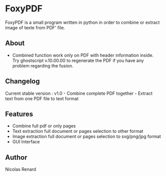 # FoxyPDF
FoxyPDF is a small program written in python in order to combine or extract image of texte from PDF' file.

## About
- Combined function work only on PDF with header information inside.
Try ghostscript v.10.00.00 to regenerate the PDF if you have any problem regarding the fusion.


## Changelog

Current stable version : v1.0
    - Combine complete PDF together
    - Extract text from one PDF file to text format

## Features

- Combine full pdf or only pages
- Text extraction full document or pages selection to other format
- Image extraction full document or pages selection to svg/png/jpg format
- GUI Interface

## Author

Nicolas Renard

